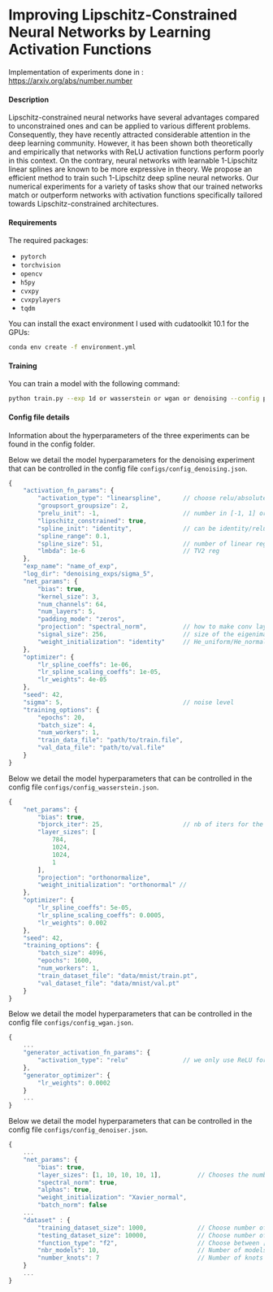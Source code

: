 # Improving Lipschitz-Constrained Neural Networks by Learning Activation Functions
Implementation of experiments done in : https://arxiv.org/abs/number.number

#### Description
Lipschitz-constrained neural networks have several advantages compared to unconstrained ones and can be applied to various different problems. Consequently, they have recently attracted considerable attention in the deep learning community. However, it has been shown both theoretically and empirically that networks with ReLU activation functions perform poorly in this context. On the contrary, neural networks with learnable 1-Lipschitz linear splines are known to be more expressive in theory. We propose an efficient method to train such 1-Lipschitz deep spline neural networks. Our numerical experiments for a variety of tasks show that our trained networks match or outperform networks with activation functions specifically tailored towards Lipschitz-constrained architectures.

#### Requirements
The required packages:
- `pytorch`
- `torchvision`
- `opencv`
- `h5py`
- `cvxpy`
- `cvxpylayers`
- `tqdm` 

You can install the exact environment I used with cudatoolkit 10.1 for the GPUs:

```bash
conda env create -f environment.yml
```

#### Training

You can train a model with the following command:

```bash
python train.py --exp 1d or wasserstein or wgan or denoising --config path/to/config --device cpu or cuda:n
```

#### Config file details️

Information about the hyperparameters of the three experiments can be found in the config folder. 

Below we detail the model hyperparameters for the denoising experiment that can be controlled in the config file `configs/config_denoising.json`.

```javascript
{
    "activation_fn_params": {
        "activation_type": "linearspline",      // choose relu/absolute_value/prelu/groupsort/householder/linearspline
        "groupsort_groupsize": 2,              
        "prelu_init": -1,                       // number in [-1, 1] or "maxmin" (half with 1 and other half with -1)
        "lipschitz_constrained": true,
        "spline_init": "identity",              // can be identity/relu/absolute_value/maxmin
        "spline_range": 0.1,
        "spline_size": 51,                      // number of linear regions +1
        "lmbda": 1e-6                           // TV2 reg 
    },
    "exp_name": "name_of_exp",
    "log_dir": "denoising_exps/sigma_5",
    "net_params": {
        "bias": true,
        "kernel_size": 3,
        "num_channels": 64,
        "num_layers": 5,
        "padding_mode": "zeros",
        "projection": "spectral_norm",          // how to make conv layer 1-Lipschitz no_projection/spectral_norm
        "signal_size": 256,                     // size of the eigenimage to estimate spectral norm in power iter
        "weight_initialization": "identity"     // He_uniform/He_normal/Xavier_uniform/Xavier_normal/identity
    },
    "optimizer": {                              
        "lr_spline_coeffs": 1e-06,
        "lr_spline_scaling_coeffs": 1e-05,
        "lr_weights": 4e-05
    },
    "seed": 42,
    "sigma": 5,                                 // noise level
    "training_options": {
        "epochs": 20,
        "batch_size": 4,
        "num_workers": 1,
        "train_data_file": "path/to/train.file",
        "val_data_file": "path/to/val.file"
    }
}
```

Below we detail the model hyperparameters that can be controlled in the config file `configs/config_wasserstein.json`.

```javascript
{
    "net_params": {
        "bias": true,
        "bjorck_iter": 25,                      // nb of iters for the bjorck algorithm to orthonormalize weight matrices
        "layer_sizes": [
            784,
            1024,
            1024,
            1
        ],
        "projection": "orthonormalize",
        "weight_initialization": "orthonormal" // 
    },
    "optimizer": {
        "lr_spline_coeffs": 5e-05,
        "lr_spline_scaling_coeffs": 0.0005,
        "lr_weights": 0.002
    },
    "seed": 42,
    "training_options": {
        "batch_size": 4096,
        "epochs": 1600,
        "num_workers": 1,
        "train_dataset_file": "data/mnist/train.pt",
        "val_dataset_file": "data/mnist/val.pt"
    }
}
```

Below we detail the model hyperparameters that can be controlled in the config file `configs/config_wgan.json`.

```javascript
{
    ...
    "generator_activation_fn_params": {
        "activation_type": "relu"               // we only use ReLU for the generator since it is not 1-lipschitz
    },
    "generator_optimizer": {
        "lr_weights": 0.0002
    }
    ...                                           
}
```

Below we detail the model hyperparameters that can be controlled in the config file `configs/config_denoiser.json`.

```javascript
{
    ...
    "net_params": {
        "bias": true,
        "layer_sizes": [1, 10, 10, 10, 1],          // Chooses the number of neurons of every layers
        "spectral_norm": true,
        "alphas": true,
        "weight_initialization": "Xavier_normal",
        "batch_norm": false                                                 
    ...
    "dataset" : {
        "training_dataset_size": 1000,              // Choose number of training point
        "testing_dataset_size": 10000,              // Choose number of validation point
        "function_type": "f2",                      // Choose between [f1, f2, f3, f4, random_spline]
        "nbr_models": 10,                           // Number of models trained, median or mean results will be reported
        "number_knots": 7                           // Number of knots of the random spline      
    }
    ...
}